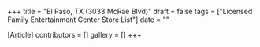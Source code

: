 +++
title = "El Paso, TX (3033 McRae Blvd)"
draft = false
tags = ["Licensed Family Entertainment Center Store List"]
date = ""

[Article]
contributors = []
gallery = []
+++